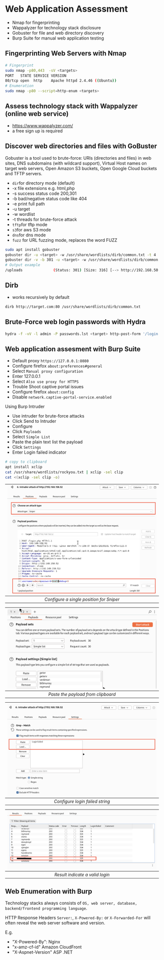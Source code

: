 # Web Application Assessment

* Nmap for fingerprinting
* Wappalyzer for technology stack disclosure
* Gobuster for file and web directory discovery
* Burp Suite for manual web application testing

## Fingerprinting Web Servers with Nmap

```bash
# Fingerprint
sudo nmap -p80,443  -sV <targets>
PORT   STATE SERVICE VERSION
80/tcp open  http    Apache httpd 2.4.46 ((Ubuntu))
# Enumeration
sudo nmap -p80 --script=http-enum <targets>
```

## Assess technology stack with Wappalyzer (online web service)

* https://www.wappalyzer.com/
* a free sign up is required

## Discover web directories and files with GoBuster

Gobuster is a tool used to brute-force: URIs (directories and files) in web sites, DNS subdomains (with wildcard support), Virtual Host names on target web servers, Open Amazon S3 buckets, Open Google Cloud buckets and TFTP servers.

* `dir`for directory mode (default)
* -x file extensions e.g. html,php
* -s success status code 200,301
* -b bad/negative status code like 404
* -e print full path
* -u target
* -w wordlist
* -t threads for brute-force attack
* `tftp`for tftp mode
* `s3`for aws S3 mode
* `dns`for dns mode
* `fuzz` for URL fuzzing mode, replaces the word FUZZ

```bash
sudo apt install gobuster
gobuster dir -u <target> -w /usr/share/wordlists/dirb/common.txt -t 4
gobuster dir -v -b 301 -u <target> -w /usr/share/wordlists/dirb/common.txt -t 4
# Output example
/uploads              (Status: 301) [Size: 316] [--> http://192.168.50.20/uploads/
```

## Dirb

* works recursively by default

```bash
dirb http://target.com:80 /usr/share/wordlists/dirb/common.txt
```

## Brute-Force web login passwords with Hydra

```bash
hydra -f -vV -l admin -P passwords.lst <target> http-post-form '/login.php:username=^USER^&password=^PASS^&debug=0:Login Failed!'
```

## Web application assesment with Burp Suite

* Default proxy `https://127.0.0.1:8080`
* Configure firefox `about:preferences#general`
* Select `Manual proxy configuration`
* Enter 127.0.0.1
* Select `Also use proxy for HTTPS`
* Trouble Shoot captive portal issues
* Configure firefox `about:config`
* Disable `network.captive-portal-service.enabled`

Using Burp Intruder

* Use intruder for brute-force attacks
* Click Send to Intruder
* Configure
* Click `Payloads`
* Select `Simple List`
* Paste the plain text list the payload
* Click `Settings`
* Enter Login failed indicator

```bash
# copy to clipboard
apt install xclip
cat /usr/share/wordlists/rockyou.txt | xclip -sel clip
cat <(xclip -sel clip -o)
```

| ![empty](./img/intruder-position.png) |
| :---: |
| *Configure a single position for Sniper* |

| ![empty](./img/intruder-payload.png) |
| :---: |
| *Paste the payload from clipboard* |

| ![empty](/img/intruder-settings.png) |
| :---: |
| *Configure login failed string* |

| ![empty](/img/intruder-results.png) |
| :---: |
| *Result indicate a valid login* |

## Web Enumeration with Burp

Technology stacks always consists of `OS, web server, database, backend/frontend programming language`. 

HTTP Response Headers `Server:`, `X-Powered-By:` or `X-Forwarded-For` will often reveal the web server software and version.

E.g.
* "X-Powered-By": Nginx
* "x-amz-cf-id" Amazon CloudFront
* "X-Aspnet-Version" ASP .NET




